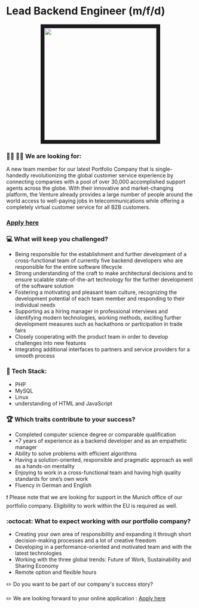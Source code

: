 # Lead Backend Engineer (m/f/d)

<p align="center">
<img src="https://memegenerator.net/img/instances/64414226/oh-youre-a-backend-engineer-i-like-those.jpg"
width="300" height="300" border="10"/>
</p>

### :woman_technologist: :man_technologist: We are looking for:

A new team member for our latest Portfolio Company that is single-handedly revolutionizing the global customer service experience by connecting companies with a pool of over 30,000 accomplished support agents across the globe. With their innovative and market-changing platform, the Venture already provides a large number of people around the world 
access to well-paying jobs in telecommunications while offering a completely virtual customer service for all B2B customers.


### [Apply here](https://grnh.se/97574ea52us)

### :computer: What will keep you challenged?

* Being responsible for the establishment and further development of a cross-functional team of currently five backend developers who are responsible for the entire software lifecycle
* Strong understanding of the craft to make architectural decisions and to ensure scalable state-of-the-art technology for the further development of the software solution
* Fostering a motivating and pleasant team culture, recognizing the development potential of each team member and responding to their individual needs
* Supporting as a hiring manager in professional interviews and identifying modern technologies, working methods, exciting further development measures such as hackathons or participation in trade fairs
* Closely cooperating with the product team in order to develop challenges into new features
* Integrating additional interfaces to partners and service providers for a smooth process


### 🧰 Tech Stack: 

* PHP
* MySQL
* Linux
* understanding of HTML and JavaScript


### :trophy: Which traits contribute to your success?

* Completed computer science degree or comparable qualification
* +7 years of experience as a backend developer and as an empathetic manager
* Ability to solve problems with efficient algorithms
* Having a solution-oriented, responsible and pragmatic approach as well as a hands-on mentality
* Enjoying to work in a cross-functional team and having high quality standards for one’s own work
* Fluency in German and English


❗ Please note that we are looking for support in the Munich office of our portfolio company. Eligibility to work within the EU is required as well.

### :octocat: What to expect working with our portfolio company?

* Creating your own area of responsibility and expanding it through short decision-making processes and a lot of creative freedom
* Developing in a performance-oriented and motivated team and with the latest technologies
* Working with the three global trends: Future of Work, Sustainability and Sharing Economy 
* Remote option and flexible hours


:pencil2: Do you want to be part of our company's success story?

:pencil2: We are looking forward to your online application : [Apply here](https://grnh.se/97574ea52us)
